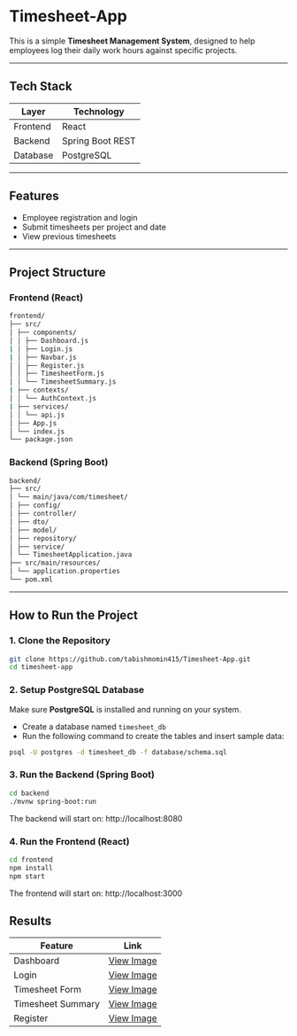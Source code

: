 # Timesheet-App

This is a simple **Timesheet Management System**, designed to help employees log their daily work hours against specific projects.

---

## Tech Stack

| Layer     | Technology       |
|-----------|------------------|
| Frontend  | React            |
| Backend   | Spring Boot REST |
| Database  | PostgreSQL       |

---

## Features

- Employee registration and login  
- Submit timesheets per project and date  
- View previous timesheets  

---

## Project Structure

### Frontend (React)

```bash
frontend/
├── src/
│ ├── components/
│ │ ├── Dashboard.js
| │ ├── Login.js
| │ ├── Navbar.js
│ │ ├── Register.js
│ │ ├── TimesheetForm.js
│ │ └── TimesheetSummary.js
| ├── contexts/
│ │ └── AuthContext.js
| ├── services/
│ │ └── api.js
│ ├── App.js
│ └── index.js
└── package.json
```

### Backend (Spring Boot)
```bash
backend/
├── src/
│ └── main/java/com/timesheet/
│ ├── config/
│ ├── controller/
│ ├── dto/
│ ├── model/
│ ├── repository/
│ ├── service/
│ └── TimesheetApplication.java
├── src/main/resources/
│ └── application.properties
└── pom.xml
```
---

## How to Run the Project

### 1. Clone the Repository
```bash
git clone https://github.com/tabishmomin415/Timesheet-App.git
cd timesheet-app
```

### 2. Setup PostgreSQL Database

Make sure **PostgreSQL** is installed and running on your system.

- Create a database named `timesheet_db`
- Run the following command to create the tables and insert sample data:

```bash
psql -U postgres -d timesheet_db -f database/schema.sql
```

### 3. Run the Backend (Spring Boot)

```bash
cd backend
./mvnw spring-boot:run
```

The backend will start on: http://localhost:8080

### 4. Run the Frontend (React)

```bash
cd frontend
npm install
npm start
```

The frontend will start on: http://localhost:3000 

## Results

| Feature           |            Link                  |
|-------------------|---------------------------------|
| Dashboard         | [View Image](Screenshots/Dashboard.PNG)         |
| Login             | [View Image](Screenshots/Login.PNG)             |
| Timesheet Form    | [View Image](Screenshots/AddTimesheet.PNG)    |
| Timesheet Summary | [View Image](Screenshots/Summary.PNG) |
| Register          | [View Image](Screenshots/Register.PNG)          |


